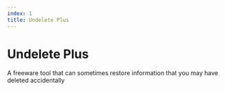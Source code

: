```yaml
---
index: 1
title: Undelete Plus
---
```

# Undelete Plus

A freeware tool that can sometimes restore information that you may have deleted accidentally